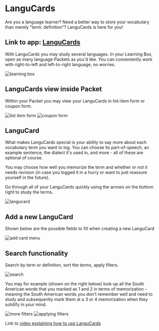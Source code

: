 # LanguCards

Are you a language learner? Need a better way to store your vocabulary than merely "term: definition"? LanguCards is here for you!

## Link to app: [LanguCards](https://langucardsapp.web.app/)

With LanguCards you may study several languages. In your Learning Box, open as many language Packets as you'd like. You can conveniently work with right-to-left and left-to-right language, no worries.

![learning box](/readme_images/IMG_9012.jpg)

## LanguCards view inside Packet

Within your Packet you may view your LanguCards in list-item form or coupon form.

![list item form](/readme_images/ListItems.jpg) ![coupon form](/readme_images/Coupons.jpg)

## LanguCard

What makes LanguCards special is your ability to say more about each vocabulary term you want to log. You can choose its part-of-speech, an example sentence, the dialect it's used in, and more - all of these are optional of course.

You may choose how well you memorize the term and whether or not it needs revision (in case you logged it in a hurry or want to just reassure yourself in the future).

Go through all of your LanguCards quickly using the arrows on the bottom right to study the terms.

![langucard](/readme_images/LanguCard.jpg)

## Add a new LanguCard

Shown below are the possible fields to fill when creating a new LanguCard

![add card menu](/readme_images/AddCard.jpg)

## Search functionality

Search by term or definition, sort the terms, apply filters.

![search](/readme_images/SearchMenu.jpg)

You may for example (shown on the right below) look up all the South American words that you marked as 1 and 2 in terms of memorization - meaning the South American words you don't remember well and need to study and subsequently mark them at a 3 or 4 memorization when they solidify in your mind.

![more filters](/readme_images/Filters.jpg) ![applying filters](/readme_images/ChosenFilters.jpg)

Link to [video explaining how to use LanguCards](https://youtu.be/HbNznS1AuXY)
